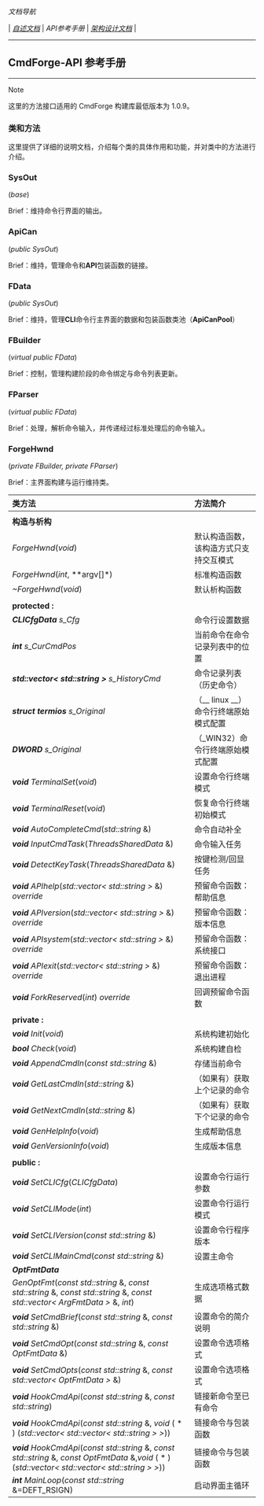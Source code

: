 ﻿*文档导航*

| [*自述文档*](../README.md) | *API参考手册* | [*架构设计文档*](ArchDesign.md) |

---

## CmdForge-API 参考手册

---

> [!NOTE]
> 这里的方法接口适用的 CmdForge 构建库最低版本为 1.0.9。

### 类和方法

这里提供了详细的说明文档，介绍每个类的具体作用和功能，并对类中的方法进行介绍。

### SysOut 
(*base*)

Brief：维持命令行界面的输出。

### ApiCan 
(*public SysOut*)

Brief：维持，管理命令和**API**包装函数的链接。

### FData 
(*public SysOut*)

Brief：维持，管理**CLI**命令行主界面的数据和包装函数类池（**ApiCanPool**）

### FBuilder
(*virtual public FData*)

Brief：控制，管理构建阶段的命令绑定与命令列表更新。

### FParser 
(*virtual public FData*)

Brief：处理，解析命令输入，并传递经过标准处理后的命令输入。

### ForgeHwnd
(*private FBuilder, private FParser*)
 
Brief：主界面构建与运行维持类。

|**类方法**|**方法简介**|
|:--|:--|
|||
|**构造与析构**||
|*ForgeHwnd*(*void*)|默认构造函数，该构造方式只支持交互模式|
|*ForgeHwnd*(*int*, **argv[]*)|标准构造函数|
|*~ForgeHwnd*(*void*)|默认析构函数|
|||
|**protected :**||
|***CLICfgData***  *s_Cfg*|命令行设置数据|
|***int***  *s_CurCmdPos*|当前命令在命令记录列表中的位置|
|***std::vector< std::string >***  *s_HistoryCmd*|命令记录列表（历史命令）|
|***struct termios***  *s_Original*|（__ linux __）命令行终端原始模式配置|
|***DWORD*** *s_Original*|（_WIN32）命令行终端原始模式配置|
|***void***  *TerminalSet*(*void*)|设置命令行终端模式|
|***void***  *TerminalReset*(*void*)|恢复命令行终端初始模式|
|***void***  *AutoCompleteCmd*(*std::string* &)|命令自动补全|
|***void***  *InputCmdTask*(*ThreadsSharedData* &)|命令输入任务|
|***void***  *DetectKeyTask*(*ThreadsSharedData* &)|按键检测/回显任务|
|***void***  *APIhelp*(*std::vector< std::string >* &) *override*|预留命令函数：帮助信息|
|***void***  *APIversion*(*std::vector< std::string >* &) *override*|预留命令函数：版本信息|
|***void***  *APIsystem*(*std::vector< std::string >* &) *override*|预留命令函数：系统接口|
|***void***  *APIexit*(*std::vector< std::string >* &) *override*|预留命令函数：退出进程|
|***void***  *ForkReserved*(*int*) *override*|回调预留命令函数|
|||
|**private :**||
|***void***  *Init*(*void*)|系统构建初始化|
|***bool***  *Check*(*void*)|系统构建自检|
|***void***  *AppendCmdIn*(*const std::string* &)|存储当前命令|
|***void***  *GetLastCmdIn*(*std::string* &)|（如果有）获取上个记录的命令|
|***void***  *GetNextCmdIn*(*std::string* &)|（如果有）获取下个记录的命令|
|***void***  *GenHelpInfo*(*void*)|生成帮助信息|
|***void***  *GenVersionInfo*(*void*)|生成版本信息|
|||
|**public :**||
|***void***  *SetCLICfg*(*CLICfgData*)|设置命令行运行参数|
|***void***  *SetCLIMode*(*int*)|设置命令行运行模式|
|***void***  *SetCLIVersion*(*const std::string* &)|设置命令行程序版本|
|***void***  *SetCLIMainCmd*(*const std::string* &)|设置主命令|
|***OptFmtData***|||
|*GenOptFmt*(*const std::string* &, *const std::string* &, *const std::string* &, *const std::vector< ArgFmtData >* &, *int*)|生成选项格式数据|
|***void***  *SetCmdBrief*(*const std::string* &, *const std::string* &)|设置命令的简介说明|
|***void***  *SetCmdOpt*(*const std::string* &, *const OptFmtData* &)|设置命令选项格式|
|***void***  *SetCmdOpts*(*const std::string* &, *const std::vector< OptFmtData >* &)|设置命令选项格式|
|***void***  *HookCmdApi*(*const std::string* &, *const std::string*)|链接新命令至已有命令|
|***void***  *HookCmdApi*(*const std::string* &, *void* ( * ) (*std::vector< std::vector< std::string > >*))|链接命令与包装函数|
|***void***  *HookCmdApi*(*const std::string* &, *const std::string* &, *const OptFmtData* &,*void* ( * ) (*std::vector< std::vector< std::string > >*))|链接命令与包装函数|
|***int***   *MainLoop*(*const std::string* &=DEFT_RSIGN)|启动界面主循环|